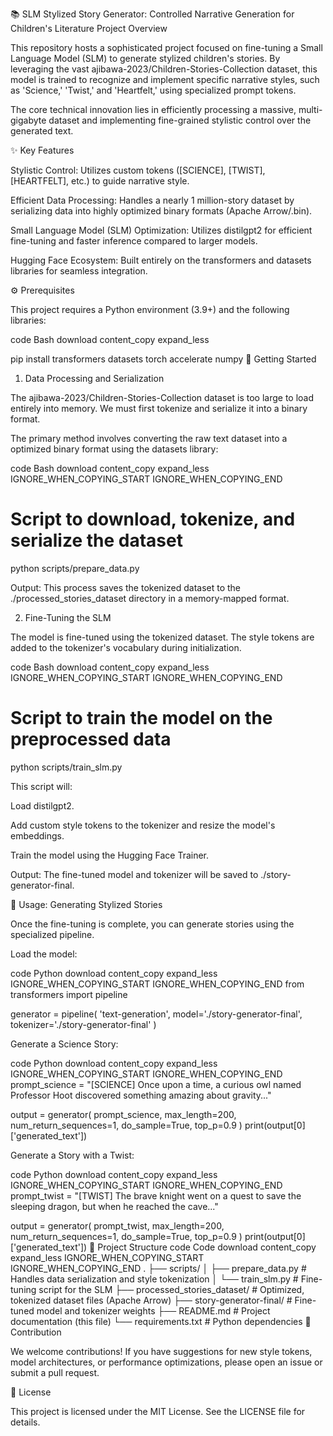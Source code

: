 📚 SLM Stylized Story Generator: Controlled Narrative Generation for Children's Literature
Project Overview

This repository hosts a sophisticated project focused on fine-tuning a Small Language Model (SLM) to generate stylized children's stories. By leveraging the vast ajibawa-2023/Children-Stories-Collection dataset, this model is trained to recognize and implement specific narrative styles, such as 'Science,' 'Twist,' and 'Heartfelt,' using specialized prompt tokens.

The core technical innovation lies in efficiently processing a massive, multi-gigabyte dataset and implementing fine-grained stylistic control over the generated text.

✨ Key Features

Stylistic Control: Utilizes custom tokens ([SCIENCE], [TWIST], [HEARTFELT], etc.) to guide narrative style.

Efficient Data Processing: Handles a nearly 1 million-story dataset by serializing data into highly optimized binary formats (Apache Arrow/.bin).

Small Language Model (SLM) Optimization: Utilizes distilgpt2 for efficient fine-tuning and faster inference compared to larger models.

Hugging Face Ecosystem: Built entirely on the transformers and datasets libraries for seamless integration.

⚙️ Prerequisites

This project requires a Python environment (3.9+) and the following libraries:

code
Bash
download
content_copy
expand_less

pip install transformers datasets torch accelerate numpy
🚀 Getting Started
1. Data Processing and Serialization

The ajibawa-2023/Children-Stories-Collection dataset is too large to load entirely into memory. We must first tokenize and serialize it into a binary format.

The primary method involves converting the raw text dataset into a optimized binary format using the datasets library:

code
Bash
download
content_copy
expand_less
IGNORE_WHEN_COPYING_START
IGNORE_WHEN_COPYING_END
# Script to download, tokenize, and serialize the dataset
python scripts/prepare_data.py

Output: This process saves the tokenized dataset to the ./processed_stories_dataset directory in a memory-mapped format.

2. Fine-Tuning the SLM

The model is fine-tuned using the tokenized dataset. The style tokens are added to the tokenizer's vocabulary during initialization.

code
Bash
download
content_copy
expand_less
IGNORE_WHEN_COPYING_START
IGNORE_WHEN_COPYING_END
# Script to train the model on the preprocessed data
python scripts/train_slm.py

This script will:

Load distilgpt2.

Add custom style tokens to the tokenizer and resize the model's embeddings.

Train the model using the Hugging Face Trainer.

Output: The fine-tuned model and tokenizer will be saved to ./story-generator-final.

🤖 Usage: Generating Stylized Stories

Once the fine-tuning is complete, you can generate stories using the specialized pipeline.

Load the model:

code
Python
download
content_copy
expand_less
IGNORE_WHEN_COPYING_START
IGNORE_WHEN_COPYING_END
from transformers import pipeline

generator = pipeline(
    'text-generation', 
    model='./story-generator-final', 
    tokenizer='./story-generator-final'
)

Generate a Science Story:

code
Python
download
content_copy
expand_less
IGNORE_WHEN_COPYING_START
IGNORE_WHEN_COPYING_END
prompt_science = "[SCIENCE] Once upon a time, a curious owl named Professor Hoot discovered something amazing about gravity..."

output = generator(
    prompt_science, 
    max_length=200, 
    num_return_sequences=1, 
    do_sample=True, 
    top_p=0.9
)
print(output[0]['generated_text'])

Generate a Story with a Twist:

code
Python
download
content_copy
expand_less
IGNORE_WHEN_COPYING_START
IGNORE_WHEN_COPYING_END
prompt_twist = "[TWIST] The brave knight went on a quest to save the sleeping dragon, but when he reached the cave..."

output = generator(
    prompt_twist, 
    max_length=200, 
    num_return_sequences=1, 
    do_sample=True, 
    top_p=0.9
)
print(output[0]['generated_text'])
📂 Project Structure
code
Code
download
content_copy
expand_less
IGNORE_WHEN_COPYING_START
IGNORE_WHEN_COPYING_END
.
├── scripts/
│   ├── prepare_data.py        # Handles data serialization and style tokenization
│   └── train_slm.py           # Fine-tuning script for the SLM
├── processed_stories_dataset/ # Optimized, tokenized dataset files (Apache Arrow)
├── story-generator-final/     # Fine-tuned model and tokenizer weights
├── README.md                  # Project documentation (this file)
└── requirements.txt           # Python dependencies
🤝 Contribution

We welcome contributions! If you have suggestions for new style tokens, model architectures, or performance optimizations, please open an issue or submit a pull request.

📄 License

This project is licensed under the MIT License. See the LICENSE file for details.
